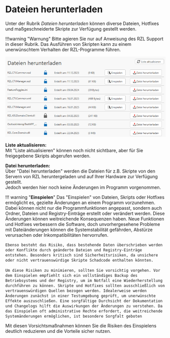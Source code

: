 # Dateien herunterladen

Unter der Rubrik *Dateien herunterladen* können diverse Dateien, Hotfixes und maßgeschneiderte Skripte zur Verfügung gestellt werden.

!!!warning "Warnung"
    Bitte agieren Sie nur auf Anweisung des RZL Support in dieser Rubrik. Das Ausführen von Skripten kann zu einem unerwünschtem Verhalten der RZL-Programme führen.

![Dateien herunterladen](img/DateienHerunterladen.png)

  **Liste aktualisieren:**  
  Mit "Liste aktualisieren" können noch nicht sichtbare, aber für Sie freigegebene Skripts abgerufen werden.

  **Datei herunterladen:**  
  Über "Datei herunterladen" werden die Dateien für z.B. Skripte von den Servern von RZL heruntergeladen und auf Ihrer Hardware zur Verfügung gestellt.  
  Jedoch werden hier noch keine Änderungen im Programm vorgenommen.

!!! warning "**Einspielen**" 
    Das "Einspielen" von Dateien, Skripts oder Hotfixes ermöglicht es, gezielte Änderungen an einem Programm vorzunehmen. Dabei können nicht nur die Programmfunktionen angepasst, sondern auch Ordner, Dateien und Registry-Einträge erstellt oder verändert werden. Diese Änderungen können weitreichende Konsequenzen haben. Neue Funktionen und Hotfixes verbessern die Software, doch unvorhergesehene Probleme mit Dateiänderungen können die Systemstabilität gefährden, Abstürze verursachen oder Inkompatibilitäten hervorrufen.

    Ebenso besteht das Risiko, dass bestehende Daten überschrieben werden oder Konflikte durch geänderte Dateien und Registry-Einträge entstehen. Besonders kritisch sind Sicherheitsrisiken, da unsichere oder nicht vertrauenswürdige Skripte Schadcode enthalten könnten.

    Um diese Risiken zu minimieren, sollten Sie vorsichtig vorgehen. Vor dem Einspielen empfiehlt sich ein vollständiges Backup des Betriebsystems und der Registry, um im Notfall eine Wiederherstellung durchführen zu können. Skripte und Hotfixes sollten ausschließlich von vertrauenswürdigen Quellen bezogen werden. Idealerweise werden Änderungen zunächst in einer Testumgebung geprüft, um unerwünschte Effekte auszuschließen. Eine sorgfältige Durchsicht der Dokumentation und Changelogs hilft die Auswirkungen der Änderungen zu verstehen. Da das Einspielen oft administrative Rechte erfordert, die weitreichende Systemänderungen ermöglichen, ist besondere Sorgfalt geboten
    
  Mit diesen Vorsichtsmaßnahmen können Sie die Risiken des Einspielens deutlich reduzieren und die Vorteile sicher nutzen.